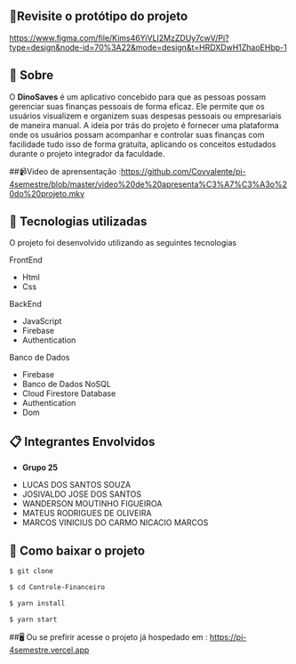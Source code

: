 ## 🎨Revisite o protótipo do projeto 
https://www.figma.com/file/Kims46YiVLI2MzZDUy7cwV/Pi?type=design&node-id=70%3A22&mode=design&t=HRDXDwH1ZhaoEHbp-1

## 📖 Sobre
O **DinoSaves** é um aplicativo concebido para que as pessoas possam gerenciar suas finanças pessoais de forma eficaz. Ele permite que os usuários visualizem e organizem suas despesas pessoais ou empresariais de maneira manual. A ideia por trás do projeto é fornecer uma plataforma onde os usuários possam acompanhar e controlar suas finanças com facilidade tudo isso de forma gratuita, aplicando os conceitos estudados durante o projeto integrador da faculdade.

##📹Video de aprensentação :https://github.com/Covvalente/pi-4semestre/blob/master/video%20de%20apresenta%C3%A7%C3%A3o%20do%20projeto.mkv

## 🚀 Tecnologias utilizadas

O projeto foi desenvolvido utilizando as seguintes tecnologias

FrontEnd
- Html
- Css

BackEnd
- JavaScript
- Firebase
- Authentication

Banco de Dados
- Firebase
- Banco de Dados NoSQL
- Cloud Firestore Database
- Authentication
- Dom

## 📋 Integrantes Envolvidos

* **Grupo 25**

- LUCAS DOS SANTOS SOUZA
- JOSIVALDO JOSE DOS SANTOS
- WANDERSON MOUTINHO FIGUEIROA
- MATEUS RODRIGUES DE OLIVEIRA
- MARCOS VINICIUS DO CARMO NICACIO MARCOS

## 💾 Como baixar o projeto

 ```bash
$ git clone 

$ cd Controle-Financeiro

$ yarn install

$ yarn start
 ```
##🖥️ Ou se prefirir acesse o projeto já hospedado em : https://pi-4semestre.vercel.app
